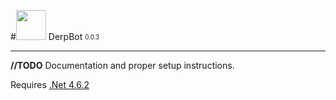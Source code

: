 #<img src="http://i.imgur.com/Ffq2v67.png" height="48px" /> DerpBot <sub><sup>0.0.3</sup></sub>


----------

**//TODO** Documentation and proper setup instructions.

Requires [.Net 4.6.2](https://www.microsoft.com/en-us/download/details.aspx?id=53345)
